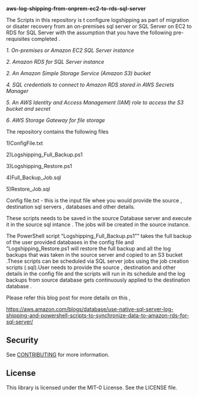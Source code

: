 **aws-log-shipping-from-onprem-ec2-to-rds-sql-server**

The Scripts in this repository is t configure logshipping as part of migration or disater recovery from an on-premises sql server or SQL Server on EC2 to RDS for SQL Server with the assumption that you have the following pre-requisites completed .



*1. On-premises or Amazon EC2 SQL Server instance*

*2. Amazon RDS for SQL Server instance*

*2. An Amazon Simple Storage Service (Amazon S3) bucket*

*4. SQL credentials to connect to Amazon RDS stored in AWS Secrets Manager*

*5. An AWS Identity and Access Management (IAM) role to access the S3 bucket and secret*

*6. AWS Storage Gateway for file storage*


The repository contains the following files 
   
   
   1)ConfigFile.txt
   
   2)Logshipping_Full_Backup.ps1
  
  3)Logshipping_Restore.ps1
	
  4)Full_Backup_Job.sql
	
  5)Restore_Job.sql
  
Config file.txt - this is the input file whee you would provide the source , destination sql servers , databases and other details.

These scripts needs to be saved in the source Database server and execute it in the source sql intance . The jobs will be created in the source instance.

The PowerShell script “Logshipping_Full_Backup.ps1”” takes the full backup of the user provided databases in the config file and “Logshipping_Restore.ps1 will restore the full backup and all the log backups that was taken in the source server and copied to an S3 bucket .These scripts can be scheduled via SQL server jobs using the job creation scripts (.sql).User needs to provide the source , destination and other details in the config file and the scripts will run in its schedule and the log backups from source database gets continuously applied to the destination database .

Please refer this blog post for more details on this ,

https://aws.amazon.com/blogs/database/use-native-sql-server-log-shipping-and-powershell-scripts-to-synchronize-data-to-amazon-rds-for-sql-server/



## Security

See [CONTRIBUTING](CONTRIBUTING.md#security-issue-notifications) for more information.

## License

This library is licensed under the MIT-0 License. See the LICENSE file.

